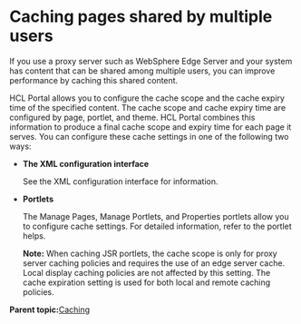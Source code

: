 # Caching pages shared by multiple users 

If you use a proxy server such as WebSphere Edge Server and your system has content that can be shared among multiple users, you can improve performance by caching this shared content.

HCL Portal allows you to configure the cache scope and the cache expiry time of the specified content. The cache scope and cache expiry time are configured by page, portlet, and theme. HCL Portal combines this information to produce a final cache scope and expiry time for each page it serves. You can configure these cache settings in one of the following two ways:

-   **The XML configuration interface**

    See the XML configuration interface for information.

-   **Portlets**

    The Manage Pages, Manage Portlets, and Properties portlets allow you to configure cache settings. For detailed information, refer to the portlet helps.

    **Note:** When caching JSR portlets, the cache scope is only for proxy server caching policies and requires the use of an edge server cache. Local display caching policies are not affected by this setting. The cache expiration setting is used for both local and remote caching policies.


**Parent topic:**[Caching](../security/tune_cache.md)

